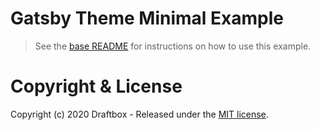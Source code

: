 # Gatsby Theme Minimal Example

> See the [base README](https://github.com/draftbox-co/gatsby-attila-theme-ghost/blob/master/README.md) for instructions on how to use this example.

# Copyright & License

Copyright (c) 2020 Draftbox - Released under the [MIT license](LICENSE).